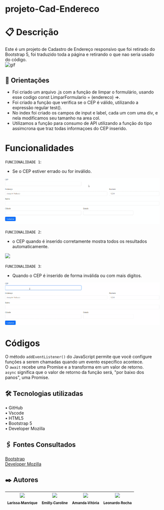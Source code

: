 # projeto-Cad-Endereco  

# 📋 Descrição
Este é um projeto de Cadastro de Endereço responsivo que foi retirado do Bootstrap 5, foi traduzido toda a página e retirando o que nao seria usado do código.      
![gif](gif/vid-bootstrap.gif)

## 🧭 Orientações
- Foi criado um arquivo .js com a função de limpar o formulário, usando esse codigo const LimparFormulario = (endereco) =>.
- Foi criado a função que verifica se o CEP é válido, utilizando a expressão regular test().
- No index foi criado os campos de input e label, cada um com uma div, e nela modificamos seu tamanho na area col.
- Utilizamos a função para consumo de API utilizando a função do tipo assimcrona que traz todas informaçoes do CEP inserido.  

# Funcionalidades
`FUNCIONALIDADE 1`:
- Se o CEP estiver errado ou for inválido.
<img src="gif\cepincorreto.gif"> 

`FUNCIONALIDADE 2`:
- o CEP quando é inserido corretamente mostra todos os resultados automaticamente.  
<img src="gif\endereço_1.gif">  

`FUNCIONALIDADE 3`:
-  Quando o CEP é inserido de forma inválida ou com mais digitos.  
<img src="gif\cepnaoencontrado.gif">  


# Códigos
 O método `addEventListener()` do JavaScript permite que você configure funções a serem chamadas quando um evento específico acontece.  
  O `await` recebe uma Promise e a transforma em um valor de retorno.  
  `async` significa que o valor de retorno da função será, "por baixo dos panos", uma Promise.  

## 🛠️ Tecnologias utilizadas  
• GitHub  
• Vscode  
• HTML5  
• Bootstrap 5  
• Developer Mozilla  

## 🖇️ Fontes Consultados
[Bootstrap](https://getbootstrap.com/docs/5.0/forms/layout/#gutters)  
[Developer Mozilla](https://developer.mozilla.org/pt-BR/docs/Web/JavaScript/Guide/Regular_expressions)

## ✒️ Autores 
  |  [<img loading="lazy" src="https://avatars.githubusercontent.com/u/127845865?v=4" width=100><br><sub>Larissa Manrique</sub>](https://github.com/larissassk) | [<img loading="lazy" src="https://avatars.githubusercontent.com/u/127847857?v=4" width=100><br><sub>Emilly Caroline </sub>](https://github.com/emillycaaroline) | [<img loading="lazy" src="https://avatars.githubusercontent.com/u/127847936?v=4" width=100><br><sub>Amanda Vitória</sub>](https://github.com/amandvitoria) | [<img loading="lazy" src="https://avatars.githubusercontent.com/u/86802310?v=4" width=100><br><sub>Leonardo Rocha </sub>](https://github.com/LeonardoRochaMarista) | 
| :---: | :---: | :---: | :---: |